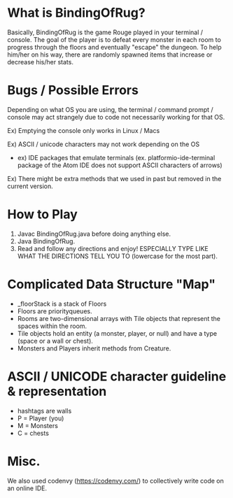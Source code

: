 # What is BindingOfRug?
Basically, BindingOfRug is the game Rouge played in your terminal / console.
The goal of the player is to defeat every monster in each room to progress through the floors and eventually "escape" the dungeon. 
To help him/her on his way, there are randomly spawned items that increase or decrease his/her stats. 


# Bugs / Possible Errors
Depending on what OS you are using, the terminal / command prompt / console may act strangely due to code not necessarily working for that OS.

Ex) Emptying the console only works in Linux / Macs

Ex) ASCII / unicode characters may not work depending on the OS
- ex) IDE packages that emulate terminals (ex. platformio-ide-terminal package of the Atom IDE does not support ASCII characters of arrows)

Ex) There might be extra methods that we used in past but removed in the current version.

# How to Play
1. Javac BindingOfRug.java before doing anything else.
2. Java BindingOfRug.
3. Read and follow any directions and enjoy! ESPECIALLY TYPE LIKE WHAT THE DIRECTIONS TELL YOU TO (lowercase for the most part).

# Complicated Data Structure "Map"
- _floorStack is a stack of Floors
- Floors are priorityqueues.
- Rooms are two-dimensional arrays with Tile objects that represent the spaces within the room.
- Tile objects hold an entity (a monster, player, or null) and have a type (space or a wall or chest).
- Monsters and Players inherit methods from Creature.

# ASCII / UNICODE character guideline & representation
- hashtags are walls
- P = Player (you)
- M = Monsters
- C = chests
# Misc. 
We also used codenvy (https://codenvy.com/) to collectively write code on an online IDE.
